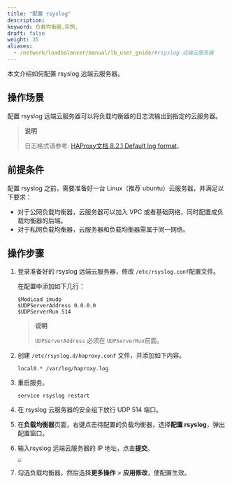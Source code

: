 ```yaml
---
title: "配置 rsyslog"
description: 
keyword: 负载均衡器,实例,
draft: false
weight: 35
aliases:
  - /network/loadbalancer/manual/lb_user_guide/#rsyslog-远端云服务器
---
```


本文介绍如何配置 rsyslog 远端云服务器。

## 操作场景

配置  rsyslog 远端云服务器可以将负载均衡器的日志流输出到指定的云服务器。

> **说明**
>
> 日志格式请参考: [HAProxy文档 8.2.1 Default log format](https://www.haproxy.org/download/1.5/doc/configuration.txt)。

## 前提条件

配置 rsyslog 之前，需要准备好一台 Linux（推荐 ubuntu）云服务器，并满足以下要求：

*   对于公网负载均衡器，云服务器可以加入 VPC 或者基础网络，同时配置成负载均衡器的后端。
*   对于私网负载均衡器，云服务器和负载均衡器需属于同一网络。

## 操作步骤

1. 登录准备好的 rsyslog 远端云服务器，修改 `/etc/rsyslog.conf`配置文件。

   在配置中添加如下几行：

   ```
   $ModLoad imudp
   $UDPServerAddress 0.0.0.0
   $UDPServerRun 514
   ```

   > **说明**
   >
   > `UDPServerAddress` 必须在 `UDPServerRun`前面。

2. 创建 `/etc/rsyslog.d/haproxy.conf` 文件，并添加如下内容。

   ```
   local0.* /var/log/haproxy.log
   ```

3. 重启服务。

   ```
   service rsyslog restart
   ```

4. 在 rsyslog 云服务器的安全组下放行 UDP 514 端口。

   

5. 在**负载均衡器**页面，右键点击待配置的负载均衡器，选择**配置 rsyslog**，弹出配置窗口。

6. 输入rsyslog 远端云服务器的 IP 地址，点击**提交**。

   <img src="../../../_images/cfg_rsyslog.png" style="zoom:50%;" />

7. 勾选负载均衡器，然后选择**更多操作** > **应用修改**，使配置生效。

